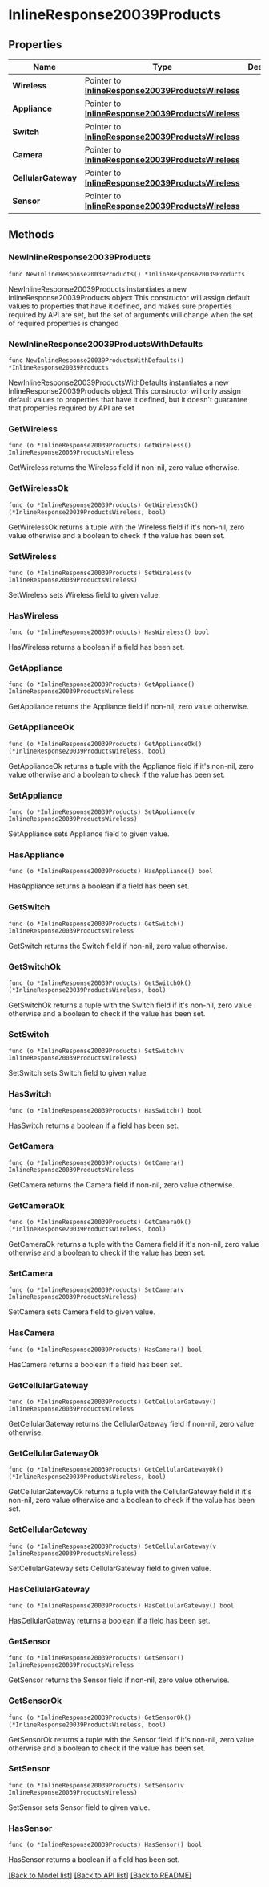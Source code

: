 # InlineResponse20039Products

## Properties

Name | Type | Description | Notes
------------ | ------------- | ------------- | -------------
**Wireless** | Pointer to [**InlineResponse20039ProductsWireless**](InlineResponse20039ProductsWireless.md) |  | [optional] 
**Appliance** | Pointer to [**InlineResponse20039ProductsWireless**](InlineResponse20039ProductsWireless.md) |  | [optional] 
**Switch** | Pointer to [**InlineResponse20039ProductsWireless**](InlineResponse20039ProductsWireless.md) |  | [optional] 
**Camera** | Pointer to [**InlineResponse20039ProductsWireless**](InlineResponse20039ProductsWireless.md) |  | [optional] 
**CellularGateway** | Pointer to [**InlineResponse20039ProductsWireless**](InlineResponse20039ProductsWireless.md) |  | [optional] 
**Sensor** | Pointer to [**InlineResponse20039ProductsWireless**](InlineResponse20039ProductsWireless.md) |  | [optional] 

## Methods

### NewInlineResponse20039Products

`func NewInlineResponse20039Products() *InlineResponse20039Products`

NewInlineResponse20039Products instantiates a new InlineResponse20039Products object
This constructor will assign default values to properties that have it defined,
and makes sure properties required by API are set, but the set of arguments
will change when the set of required properties is changed

### NewInlineResponse20039ProductsWithDefaults

`func NewInlineResponse20039ProductsWithDefaults() *InlineResponse20039Products`

NewInlineResponse20039ProductsWithDefaults instantiates a new InlineResponse20039Products object
This constructor will only assign default values to properties that have it defined,
but it doesn't guarantee that properties required by API are set

### GetWireless

`func (o *InlineResponse20039Products) GetWireless() InlineResponse20039ProductsWireless`

GetWireless returns the Wireless field if non-nil, zero value otherwise.

### GetWirelessOk

`func (o *InlineResponse20039Products) GetWirelessOk() (*InlineResponse20039ProductsWireless, bool)`

GetWirelessOk returns a tuple with the Wireless field if it's non-nil, zero value otherwise
and a boolean to check if the value has been set.

### SetWireless

`func (o *InlineResponse20039Products) SetWireless(v InlineResponse20039ProductsWireless)`

SetWireless sets Wireless field to given value.

### HasWireless

`func (o *InlineResponse20039Products) HasWireless() bool`

HasWireless returns a boolean if a field has been set.

### GetAppliance

`func (o *InlineResponse20039Products) GetAppliance() InlineResponse20039ProductsWireless`

GetAppliance returns the Appliance field if non-nil, zero value otherwise.

### GetApplianceOk

`func (o *InlineResponse20039Products) GetApplianceOk() (*InlineResponse20039ProductsWireless, bool)`

GetApplianceOk returns a tuple with the Appliance field if it's non-nil, zero value otherwise
and a boolean to check if the value has been set.

### SetAppliance

`func (o *InlineResponse20039Products) SetAppliance(v InlineResponse20039ProductsWireless)`

SetAppliance sets Appliance field to given value.

### HasAppliance

`func (o *InlineResponse20039Products) HasAppliance() bool`

HasAppliance returns a boolean if a field has been set.

### GetSwitch

`func (o *InlineResponse20039Products) GetSwitch() InlineResponse20039ProductsWireless`

GetSwitch returns the Switch field if non-nil, zero value otherwise.

### GetSwitchOk

`func (o *InlineResponse20039Products) GetSwitchOk() (*InlineResponse20039ProductsWireless, bool)`

GetSwitchOk returns a tuple with the Switch field if it's non-nil, zero value otherwise
and a boolean to check if the value has been set.

### SetSwitch

`func (o *InlineResponse20039Products) SetSwitch(v InlineResponse20039ProductsWireless)`

SetSwitch sets Switch field to given value.

### HasSwitch

`func (o *InlineResponse20039Products) HasSwitch() bool`

HasSwitch returns a boolean if a field has been set.

### GetCamera

`func (o *InlineResponse20039Products) GetCamera() InlineResponse20039ProductsWireless`

GetCamera returns the Camera field if non-nil, zero value otherwise.

### GetCameraOk

`func (o *InlineResponse20039Products) GetCameraOk() (*InlineResponse20039ProductsWireless, bool)`

GetCameraOk returns a tuple with the Camera field if it's non-nil, zero value otherwise
and a boolean to check if the value has been set.

### SetCamera

`func (o *InlineResponse20039Products) SetCamera(v InlineResponse20039ProductsWireless)`

SetCamera sets Camera field to given value.

### HasCamera

`func (o *InlineResponse20039Products) HasCamera() bool`

HasCamera returns a boolean if a field has been set.

### GetCellularGateway

`func (o *InlineResponse20039Products) GetCellularGateway() InlineResponse20039ProductsWireless`

GetCellularGateway returns the CellularGateway field if non-nil, zero value otherwise.

### GetCellularGatewayOk

`func (o *InlineResponse20039Products) GetCellularGatewayOk() (*InlineResponse20039ProductsWireless, bool)`

GetCellularGatewayOk returns a tuple with the CellularGateway field if it's non-nil, zero value otherwise
and a boolean to check if the value has been set.

### SetCellularGateway

`func (o *InlineResponse20039Products) SetCellularGateway(v InlineResponse20039ProductsWireless)`

SetCellularGateway sets CellularGateway field to given value.

### HasCellularGateway

`func (o *InlineResponse20039Products) HasCellularGateway() bool`

HasCellularGateway returns a boolean if a field has been set.

### GetSensor

`func (o *InlineResponse20039Products) GetSensor() InlineResponse20039ProductsWireless`

GetSensor returns the Sensor field if non-nil, zero value otherwise.

### GetSensorOk

`func (o *InlineResponse20039Products) GetSensorOk() (*InlineResponse20039ProductsWireless, bool)`

GetSensorOk returns a tuple with the Sensor field if it's non-nil, zero value otherwise
and a boolean to check if the value has been set.

### SetSensor

`func (o *InlineResponse20039Products) SetSensor(v InlineResponse20039ProductsWireless)`

SetSensor sets Sensor field to given value.

### HasSensor

`func (o *InlineResponse20039Products) HasSensor() bool`

HasSensor returns a boolean if a field has been set.


[[Back to Model list]](../README.md#documentation-for-models) [[Back to API list]](../README.md#documentation-for-api-endpoints) [[Back to README]](../README.md)


